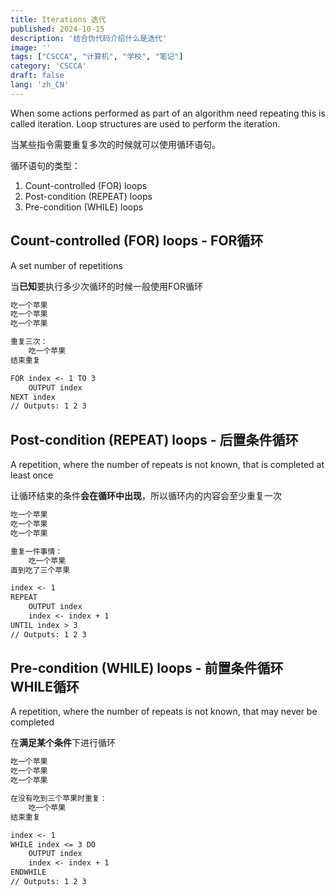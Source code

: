 ```yaml
---
title: Iterations 迭代
published: 2024-10-15
description: '结合伪代码介绍什么是迭代'
image: ''
tags: ["CSCCA", "计算机", "学校", "笔记"]
category: 'CSCCA'
draft: false
lang: 'zh_CN'
---
```


When some actions performed as part of an algorithm need repeating this is called iteration. Loop structures are used to perform the iteration.

当某些指令需要重复多次的时候就可以使用循环语句。

循环语句的类型：

1. Count-controlled (FOR) loops
2. Post-condition (REPEAT) loops
3. Pre-condition (WHILE) loops

## Count-controlled (FOR) loops - FOR循环

A set number of repetitions

当**已知**要执行多少次循环的时候一般使用FOR循环

```txt
吃一个苹果
吃一个苹果
吃一个苹果
```

```txt
重复三次：
	吃一个苹果
结束重复
```

```txt
FOR index <- 1 TO 3
    OUTPUT index
NEXT index
// Outputs: 1 2 3
```

## Post-condition (REPEAT) loops - 后置条件循环

A repetition, where the number of repeats is not known, that is completed at least once

让循环结束的条件**会在循环中出现**，所以循环内的内容会至少重复一次

```txt
吃一个苹果
吃一个苹果
吃一个苹果
```

```txt
重复一件事情：
	吃一个苹果
直到吃了三个苹果
```

```txt
index <- 1
REPEAT
    OUTPUT index
    index <- index + 1
UNTIL index > 3
// Outputs: 1 2 3
```

## Pre-condition (WHILE) loops - 前置条件循环 WHILE循环

A repetition, where the number of repeats is not known, that may never be completed

在**满足某个条件**下进行循环

```txt
吃一个苹果
吃一个苹果
吃一个苹果
```

```txt
在没有吃到三个苹果时重复：
	吃一个苹果
结束重复
```

```txt
index <- 1
WHILE index <= 3 DO
    OUTPUT index
    index <- index + 1
ENDWHILE
// Outputs: 1 2 3
```
